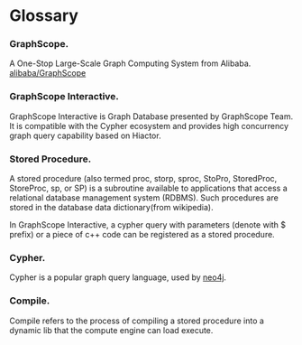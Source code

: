 # Glossary 

### GraphScope.
A One-Stop Large-Scale Graph Computing System from Alibaba. [alibaba/GraphScope](https://github.com/alibaba/GraphScope)
### GraphScope Interactive.
GraphScope Interactive is Graph Database presented by GraphScope Team. It is compatible with the Cypher ecosystem and provides high concurrency graph query capability based on Hiactor.
### Stored Procedure.
A stored procedure (also termed proc, storp, sproc, StoPro, StoredProc, StoreProc, sp, or SP) is a subroutine available to applications that access a relational database management system (RDBMS). Such procedures are stored in the database data dictionary(from wikipedia). 

In GraphScope Interactive, a cypher query with parameters (denote with $ prefix) or a piece of c++ code can be registered as a stored procedure.


### Cypher.

Cypher is a popular graph query language, used by [neo4j](https://neo4j.com/developer/cypher/).

### Compile.

Compile refers to the process of compiling a stored procedure into a dynamic lib that the compute engine can load execute.